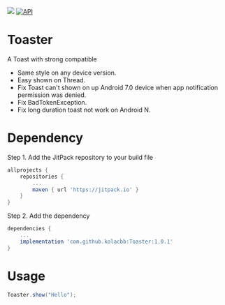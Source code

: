 [![](https://jitpack.io/v/kolacbb/ToastUtils.svg)](https://jitpack.io/#kolacbb/ToastUtils) [![API](https://img.shields.io/badge/API-14%2B-brightgreen.svg?style=flat)](https://android-arsenal.com/api?level=14)

# Toaster
A Toast with strong compatible


* Same style on any device version.
* Easy shown on Thread.
* Fix Toast can't shown on up Android 7.0 device when app notification permission was denied.
* Fix BadTokenException.
* Fix long duration toast not work on Android N.

# Dependency

Step 1. Add the JitPack repository to your build file

```gradle
allprojects {
    repositories {
        ...
        maven { url 'https://jitpack.io' }
    }
}
```

Step 2. Add the dependency

```gradle
dependencies {
	...
	implementation 'com.github.kolacbb:Toaster:1.0.1'
}
```

# Usage

```java
Toaster.show("Hello");
```



